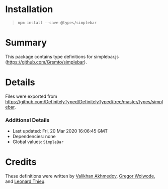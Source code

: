 # Installation
> `npm install --save @types/simplebar`

# Summary
This package contains type definitions for simplebar.js (https://github.com/Grsmto/simplebar).

# Details
Files were exported from https://github.com/DefinitelyTyped/DefinitelyTyped/tree/master/types/simplebar.

### Additional Details
 * Last updated: Fri, 20 Mar 2020 16:06:45 GMT
 * Dependencies: none
 * Global values: `SimpleBar`

# Credits
These definitions were written by [Valikhan Akhmedov](https://github.com/val-o), [Gregor Woiwode](https://github.com/gregonnet), and [Leonard Thieu](https://github.com/leonard-thieu).
